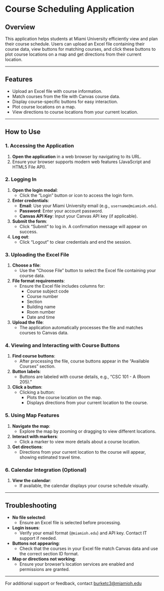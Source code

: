 # Course Scheduling Application

## Overview
This application helps students at Miami University efficiently view and plan their course schedule. Users can upload an Excel file containing their course data, view buttons for matching courses, and click these buttons to plot course locations on a map and get directions from their current location.

---

## Features
- Upload an Excel file with course information.
- Match courses from the file with Canvas course data.
- Display course-specific buttons for easy interaction.
- Plot course locations on a map.
- View directions to course locations from your current location.

---

## How to Use

### 1. Accessing the Application
1. **Open the application** in a web browser by navigating to its URL.
2. Ensure your browser supports modern web features (JavaScript and HTML5 File API).

### 2. Logging In
1. **Open the login modal**:
   - Click the “Login” button or icon to access the login form.
2. **Enter credentials**:
   - **Email**: Use your Miami University email (e.g., `username@miamioh.edu`).
   - **Password**: Enter your account password.
   - **Canvas API Key**: Input your Canvas API key (if applicable).
3. **Submit the form**:
   - Click “Submit” to log in. A confirmation message will appear on success.
4. **Log out**:
   - Click “Logout” to clear credentials and end the session.

### 3. Uploading the Excel File
1. **Choose a file**:
   - Use the “Choose File” button to select the Excel file containing your course data.
2. **File format requirements**:
   - Ensure the Excel file includes columns for:
     - Course subject code
     - Course number
     - Section
     - Building name
     - Room number
     - Date and time
3. **Upload the file**:
   - The application automatically processes the file and matches courses to Canvas data.

### 4. Viewing and Interacting with Course Buttons
1. **Find course buttons**:
   - After processing the file, course buttons appear in the “Available Courses” section.
2. **Button labels**:
   - Buttons are labeled with course details, e.g., “CSC 101 - A (Room 205).”
3. **Click a button**:
   - Clicking a button:
     - Plots the course location on the map.
     - Displays directions from your current location to the course.

### 5. Using Map Features
1. **Navigate the map**:
   - Explore the map by zooming or dragging to view different locations.
2. **Interact with markers**:
   - Click a marker to view more details about a course location.
3. **Get directions**:
   - Directions from your current location to the course will appear, showing estimated travel time.

### 6. Calendar Integration (Optional)
1. **View the calendar**:
   - If available, the calendar displays your course schedule visually.

---

## Troubleshooting
- **No file selected**:
  - Ensure an Excel file is selected before processing.
- **Login issues**:
  - Verify your email format (`@miamioh.edu`) and API key. Contact IT support if needed.
- **Buttons not appearing**:
  - Check that the courses in your Excel file match Canvas data and use the correct section ID format.
- **Map or directions not working**:
  - Ensure your browser’s location services are enabled and permissions are granted.

---


For additional support or feedback, contact burketc3@miamioh.edu
